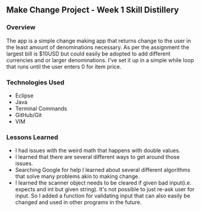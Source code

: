 ## Make Change Project - Week 1 Skill Distillery

### Overview
The app is a simple change making app that returns change to the user in the least amount of denominations necessary. As per the assignment the largest bill is $10USD but could easily be adopted to add different currencies and or larger denominations. I've set it up in a simple while loop that runs until the user enters 0 for item price. 

### Technologies Used
- Eclipse
- Java
- Terminal Commands
- GitHub/Git
- VIM


### Lessons Learned
- I had issues with the weird math that happens with double values.
- I learned that there are several different ways to get around those issues.
- Searching Google for help I learned about several different algorithms that 
    solve many problems akin to making change.
- I learned the scanner object needs to be cleared if given bad input(i.e. expects and int but given string). It's not possible to just re-ask user for input. So I added a function for validating input that can also easily be changed and used in other programs in the future.
